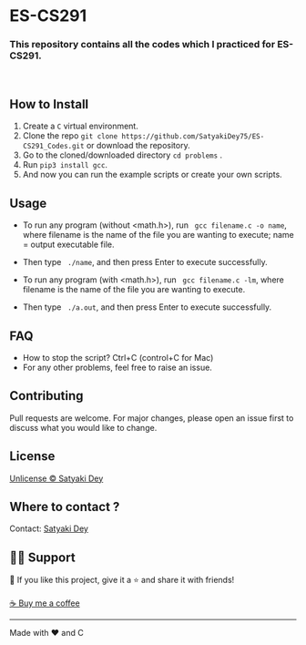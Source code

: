 # ES-CS291

### This repository contains all the codes which I practiced for ES-CS291.
<br>

## How to Install

1. Create a ```C``` virtual environment. 
2. Clone the repo ```git clone https://github.com/SatyakiDey75/ES-CS291_Codes.git``` or download the repository.
3. Go to the cloned/downloaded directory ``` cd problems ```  . 
4. Run ``` pip3 install gcc ```.
5. And now you can run the example scripts or create your own scripts.  

## Usage
- To run any program (without <math.h>), run ``` gcc filename.c -o name```, where filename is the name of the file you are wanting to execute; name = output executable file.
- Then type ``` ./name```, and then press Enter to execute successfully.

- To run any program (with <math.h>), run ``` gcc filename.c -lm```, where filename is the name of the file you are wanting to execute.
- Then type ``` ./a.out```, and then press Enter to execute successfully.

## FAQ
- How to stop the script? Ctrl+C (control+C for Mac) 
- For any other problems, feel free to raise an issue.

## Contributing
Pull requests are welcome. For major changes, please open an issue first to discuss what you would like to change. 


## License
[Unlicense © Satyaki Dey](https://github.com/SatyakiDey75/ES-CS291_Codes/blob/main/LICENSE)

<!-- ## What next?
I will be working on the 3rd semester programs which I will be uploading as well. -->

## Where to contact ?
Contact: <a href = "mailto: sdey2836@gmail.com">Satyaki Dey</a>

## 🙋‍♂️ Support

💙 If you like this project, give it a ⭐ and share it with friends!<br><br>
[☕ Buy me a coffee](https://www.buymeacoffee.com/satyakidey75)

---

Made with ❤️ and C <br><br>
